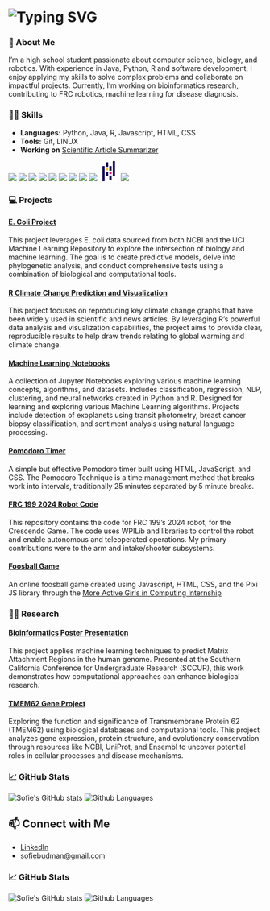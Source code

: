 # ![Typing SVG](https://readme-typing-svg.demolab.com?font=Roboto+Code&size=30&pause=1000&color=46689b&width=520&lines=Hi+there,+I'm+Sofie+Budman+👋)


### 👧 About Me
I’m a high school student passionate about computer science, biology, and robotics. With experience in Java, Python, R and software development, I enjoy applying my skills to solve complex problems and collaborate on impactful projects. Currently, I’m working on bioinformatics research, contributing to FRC robotics, machine learning for disease diagnosis.

### 👩‍💻 Skills


- **Languages:** Python, Java, R, Javascript, HTML, CSS
- **Tools:** Git, LINUX
- **Working on** [Scientific Article Summarizer](https://github.com/sofiebudman/ncbi_summarization)


<img src="https://cdn.jsdelivr.net/gh/devicons/devicon/icons/python/python-original.svg" height="40px" /> <img src="https://cdn.jsdelivr.net/gh/devicons/devicon/icons/java/java-original.svg" height="40px" /> 
<img src="https://cdn.jsdelivr.net/gh/devicons/devicon/icons/r/r-original.svg" height="40px" />
<img src="https://cdn.jsdelivr.net/gh/devicons/devicon/icons/rstudio/rstudio-original.svg" height="40px" />
<img src="https://cdn.jsdelivr.net/gh/devicons/devicon/icons/github/github-original.svg" height="40px" />
<img src="https://cdn.jsdelivr.net/gh/devicons/devicon/icons/git/git-original.svg" height="40px" />
<img src="https://cdn.jsdelivr.net/gh/devicons/devicon/icons/javascript/javascript-original.svg" height="40px" />
<img src="https://cdn.jsdelivr.net/gh/devicons/devicon/icons/html5/html5-original.svg" height="40px" />
<img src="https://cdn.jsdelivr.net/gh/devicons/devicon/icons/css3/css3-original.svg" height="40px" />
<img src ="https://raw.githubusercontent.com/devicons/devicon/2ae2a900d2f041da66e950e4d48052658d850630/icons/pandas/pandas-original.svg" height = "40px"/>
<img src = "https://www.vectorlogo.zone/logos/tensorflow/tensorflow-icon.svg" height = "40px"/>

### 💻 Projects

#### [E. Coli Project](https://github.com/sofiebudman/Ecoli-Project)
This project leverages E. coli data sourced from both NCBI and the UCI Machine Learning Repository to explore the intersection of biology and machine learning. The goal is to create predictive models, delve into phylogenetic analysis, and conduct comprehensive tests using a combination of biological and computational tools.

#### [R Climate Change Prediction and Visualization](https://github.com/sofiebudman/climateChange)
This project focuses on reproducing key climate change graphs that have been widely used in scientific and news articles. By leveraging R’s powerful data analysis and visualization capabilities, the project aims to provide clear, reproducible results to help draw trends relating to global warming and climate change.

#### [Machine Learning Notebooks](https://github.com/sofiebudman/ML_Notebooks)
A collection of Jupyter Notebooks exploring various machine learning concepts, algorithms, and datasets. Includes classification, regression, NLP, clustering, and neural networks created in Python and R. Designed for learning and exploring various Machine Learning algorithms. Projects include detection of exoplanets using transit photometry, breast cancer biopsy classification, and sentiment analysis using natural language processing.

#### [Pomodoro Timer](https://github.com/sofiebudman/pomodoro)
A simple but effective Pomodoro timer built using HTML, JavaScript, and CSS. The Pomodoro Technique is a time management method that breaks work into intervals, traditionally 25 minutes separated by 5 minute breaks. 

#### [FRC 199 2024 Robot Code](https://github.com/DeepBlueRobotics/RobotCode2024)
This repository contains the code for FRC 199’s 2024 robot, for the Crescendo Game. The code uses WPILib and libraries to control the robot and enable autonomous and teleoperated operations. My primary contributions were to the arm and intake/shooter subsystems.


#### [Foosball Game](https://github.com/sofiebudman/Foosball-game)
An online foosball game created using Javascript, HTML, CSS, and the Pixi JS library through the [More Active Girls in Computing Internship](https://www.getmagic.org/)

### 👩‍🔬 Research

#### [Bioinformatics Poster Presentation](https://drive.google.com/file/d/1NHOnscngJEpVHtO13va62GusGjsNGo5V/view?usp=sharing)
This project applies machine learning techniques to predict Matrix Attachment Regions in the human genome. Presented at the Southern California Conference for Undergraduate Research (SCCUR), this work demonstrates how computational approaches can enhance biological research.

#### [TMEM62 Gene Project](https://drive.google.com/file/d/1-E_rC3lhdT8ikUWDo4WPj6pgTEBWhmFI/view?usp=sharing)
Exploring the function and significance of Transmembrane Protein 62 (TMEM62) using biological databases and computational tools. This project analyzes gene expression, protein structure, and evolutionary conservation through resources like NCBI, UniProt, and Ensembl to uncover potential roles in cellular processes and disease mechanisms.
### 📈 GitHub Stats

![Sofie's GitHub stats](https://github-readme-stats.vercel.app/api?username=sofiebudman&hide_title=false&hide_rank=false&show_icons=true&include_all_commits=true&count_private=true&disable_animations=false&theme=dracula&locale=en&hide_border=false&order=1)
![Github Languages](https://github-readme-stats.vercel.app/api/top-langs?username=sofiebudman&locale=en&hide_title=false&layout=compact&card_width=320&langs_count=5&theme=dracula&hide_border=false&order=2)



## 📫 Connect with Me

- [LinkedIn](https://www.linkedin.com/in/sofie-budman-42a768324/)
- [sofiebudman@gmail.com](mailto:sofie@example.com)
### 📈 GitHub Stats

![Sofie's GitHub stats](https://github-readme-stats.vercel.app/api?username=sofiebudman&hide_title=false&hide_rank=false&show_icons=true&include_all_commits=true&count_private=true&disable_animations=false&theme=dracula&locale=en&hide_border=false&order=1)
![Github Languages](https://github-readme-stats.vercel.app/api/top-langs?username=sofiebudman&locale=en&hide_title=false&layout=compact&card_width=320&langs_count=5&theme=dracula&hide_border=false&order=2)







